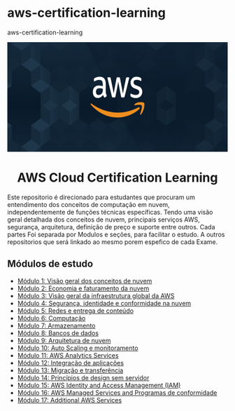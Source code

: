 # aws-certification-learning
aws-certification-learning


<p align="center">
  <img src="./images/extra/banner_aws.png" alt="aws" width=600 height=250>
</p>

<h1 align="center">
    AWS Cloud Certification Learning
</h1>

Este repositorio é direcionado para estudantes que procuram um entendimento dos conceitos 
de computação em nuvem, independentemente de funções técnicas específicas. 
Tendo uma visão geral detalhada dos conceitos de nuvem, principais 
serviços AWS, segurança, arquitetura, definição de preço e suporte entre outros.
Cada partes Foi separada por Modulos e seções, para facilitar o estudo.
A outros repositorios que será linkado ao mesmo porem espefico de cada Exame.

## Módulos de estudo

 - [Módulo 1:  Visão geral dos conceitos de nuvem][1]
 - [Módulo 2:  Economia e faturamento da nuvem][2]
 - [Módulo 3:  Visão geral da infraestrutura global da AWS][3]
 - [Módulo 4:  Segurança, identidade e conformidade na nuvem][4]
 - [Módulo 5:  Redes e entrega de conteúdo][5]
 - [Módulo 6:  Computação][6]
 - [Módulo 7:  Armazenamento][7]
 - [Módulo 8:  Bancos de dados][8]
 - [Módulo 9:  Arquitetura de nuvem][9]
 - [Módulo 10: Auto Scaling e monitoramento][10]
 - [Módulo 11: AWS Analytics Services][11]
 - [Módulo 12: Integração de aplicações][12]
 - [Módulo 13: Migração e transferência][13]
 - [Módulo 14: Princípios de design sem servidor][14]
 - [Módulo 15: AWS Identity and Access Management (IAM)][15]
 - [Módulo 16: AWS Managed Services and Programas de conformidade][16]
 - [Módulo 17: Additional AWS Services][17]
 

[1]: https://github.com/weder96/aws-certification-learning/tree/main/module-1
[2]: https://github.com/weder96/aws-certification-learning/tree/main/module-2
[3]: https://github.com/weder96/aws-certification-learning/tree/main/module-3
[4]: https://github.com/weder96/aws-certification-learning/tree/main/module-4
[5]: https://github.com/weder96/aws-certification-learning/tree/main/module-5
[6]: https://github.com/weder96/aws-certification-learning/tree/main/module-6
[7]: https://github.com/weder96/aws-certification-learning/tree/main/module-7
[8]: https://github.com/weder96/aws-certification-learning/tree/main/module-8
[9]: https://github.com/weder96/aws-certification-learning/tree/main/module-9
[10]: https://github.com/weder96/aws-certification-learning/tree/main/module-10
[11]: https://github.com/weder96/aws-certification-learning/tree/main/module-11
[12]: https://github.com/weder96/aws-certification-learning/tree/main/module-12
[13]: https://github.com/weder96/aws-certification-learning/tree/main/module-13
[14]: https://github.com/weder96/aws-certification-learning/tree/main/module-14
[15]: https://github.com/weder96/aws-certification-learning/tree/main/module-15
[16]: https://github.com/weder96/aws-certification-learning/tree/main/module-16
[17]: https://github.com/weder96/aws-certification-learning/tree/main/module-17